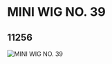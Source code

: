 # MINI WIG NO. 39
## 11256
![MINI WIG NO. 39](https://lc-www-live-s.legocdn.com/media/bricks/5/2/6102273.jpg)